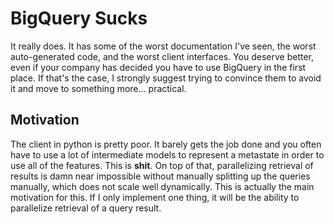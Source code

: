 # BigQuery Sucks

It really does. It has some of the worst documentation I've seen, the worst auto-generated code, and the worst client interfaces.
You deserve better, even if your company has decided you have to use BigQuery in the first place. If that's the case, I strongly suggest
trying to convince them to avoid it and move to something more... practical.

## Motivation

The client in python is pretty poor. It barely gets the job done and you often have to use a lot of intermediate models to represent a metastate
in order to use all of the features. This is **shit**. On top of that, parallelizing retrieval of results is damn near impossible without manually
splitting up the queries manually, which does not scale well dynamically. This is actually the main motivation for this. If I only implement one thing, it will be the ability to parallelize retrieval of a query result.
